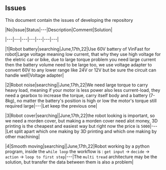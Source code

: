 ## Issues

This document contain the issues of developing the repository

|No|Issue|Status|---|Description|Comment|Solution|

|---|---|---|---|---|---|---|

|1|Robot battery|searching|June,17th,22|Use 60V battery of VinFast for robot|Large voltage meaning low current, that why they use high voltage for the eletric car or bike, due to large torque problem you need large current then the battery volume need to be large too, we use voltage adapter to convert 60V to any lower range like 24V or 12V but be sure the circuit can handle well|Voltage adapter|

|2|Robot noise|searching||June,17th,22|We need large torque to carry heavy load, meaning if your motor is less power also less current-load, they need a gearbox to increase the torque, carry itself body and a battery (7-8kg), no matter the battery's position is high or low the motor's torque still required large|---|Let keep the previous one|

|3|Robot cover|searching||June,17th,22|the robot looking is important, so we need a morden cover, but making a morden cover need alot money, 3D printing is the cheapest and easiest way but right now the price is `5000`|---|Let split apart which one making by 3D printing and which one making by other machining|

|4|Smooth moving|searching||June,17th,22|Robot working by a python program, inside the `while loop` the workflow is : `get input` -> `decide` -> `action` -> `loop to first step`|---|The `multi tread` architecture may be the solution, but transfer the data between them is also a problem|


